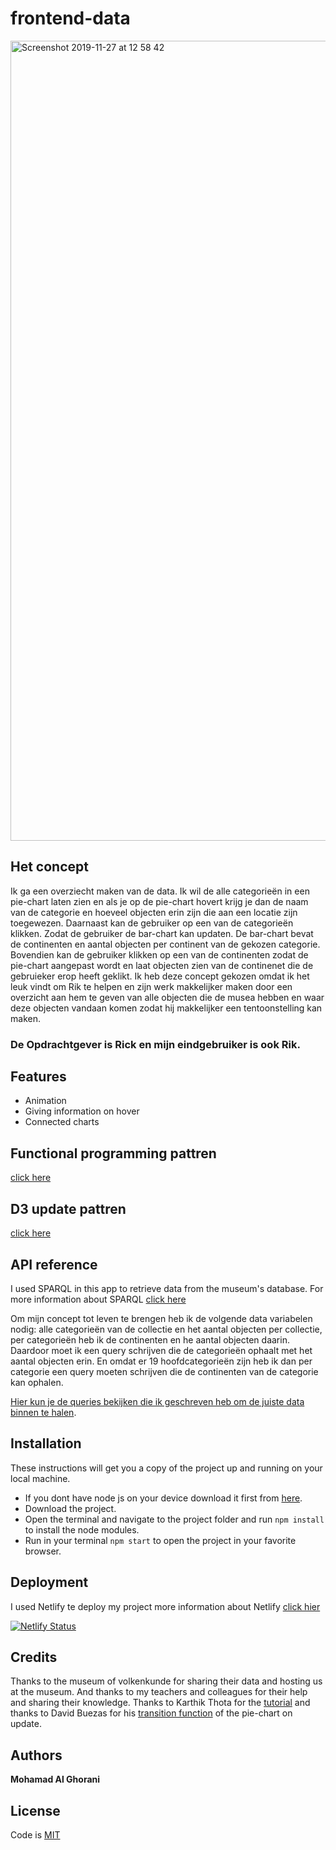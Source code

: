 # frontend-data

<img width="1280" alt="Screenshot 2019-11-27 at 12 58 42" src="https://user-images.githubusercontent.com/45425087/69721740-cc6e7d80-1115-11ea-8ed6-b4a19bab2eb3.png">


## Het concept

Ik ga een overziecht maken van de data. Ik wil de alle categorieën in een pie-chart laten zien en als je op de pie-chart hovert krijg je dan de naam van de categorie en hoeveel objecten erin zijn die aan een locatie zijn toegewezen. Daarnaast kan de gebruiker op een van de categorieën klikken. Zodat de gebruiker de bar-chart kan updaten. De bar-chart bevat de continenten en aantal objecten per continent van de gekozen categorie. Bovendien kan de gebruiker klikken op een van de continenten zodat de pie-chart aangepast wordt en laat objecten zien van de continenet die de gebruieker erop heeft geklikt. Ik heb deze concept gekozen omdat ik het leuk vindt om Rik te helpen en zijn werk makkelijker maken door een overzicht aan hem te geven van alle objecten die de musea hebben en waar deze objecten vandaan komen zodat hij makkelijker een tentoonstelling kan maken.

### De Opdrachtgever is Rick en mijn eindgebruiker is ook Rik.

## Features 
* Animation
* Giving information on hover
* Connected charts

## Functional programming pattren
[click here](https://github.com/MohamadAlGhorani/functional-programming/wiki/Data-opschonen) 

## D3 update pattren
[click here]() 

## API reference

I used SPARQL in this app to retrieve data from the museum's database. For more information about SPARQL [click here](https://nl.wikipedia.org/wiki/SPARQL)

Om mijn concept tot leven te brengen heb ik de volgende data variabelen nodig: alle categorieën van de collectie 
en het aantal objecten per collectie, per categorieën heb ik de continenten en he aantal objecten daarin. Daardoor moet ik een query schrijven die de categorieën ophaalt met het aantal objecten erin. En omdat er 19 hoofdcategorieën zijn heb ik dan per categorie een query moeten schrijven die de continenten van de categorie kan ophalen. 

[Hier kun je de queries bekijken die ik geschreven heb om de juiste data binnen te halen](https://github.com/MohamadAlGhorani/frontend-data/wiki/Data-en-SPARQUL-query).

## Installation

These instructions will get you a copy of the project up and running on your local machine.
* If you dont have node js on your device download it first from [here](https://nodejs.org/en/).
* Download the project.
* Open the terminal and navigate to the project folder and run ```npm install``` to install the node modules. 
* Run in your terminal ``` npm start ``` to open the project in your favorite browser.


## Deployment
I used Netlify te deploy my project more information about Netlify [click hier](https://www.netlify.com)

[![Netlify Status](https://api.netlify.com/api/v1/badges/0e963bb2-7d04-48ff-89bd-0c927b04a952/deploy-status)](https://app.netlify.com/sites/frontend-data-cmd/deploys)


## Credits

Thanks to the museum of volkenkunde for sharing their data and hosting us at the museum. And thanks to my teachers and colleagues for their help and sharing their knowledge. Thanks to Karthik Thota for the [tutorial](https://www.youtube.com/watch?v=kK5kKA-0PUQ) and thanks to David Buezas for his [transition function](http://bl.ocks.org/dbuezas/9306799) of the pie-chart on update.


## Authors

**Mohamad Al Ghorani** 


## License

Code is [MIT](https://github.com/MohamadAlGhorani/functional-programming/blob/master/LICENSE)
